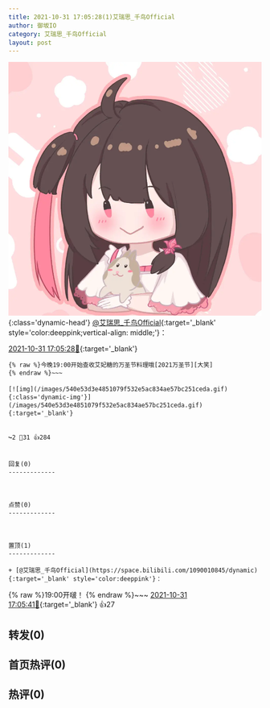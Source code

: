```yaml
---
title: 2021-10-31 17:05:28(1)艾瑞思_千鸟Official
author: 御坂IO
category: 艾瑞思_千鸟Official
layout: post
---
```


![img](/images/7e08840c56f251de28bdf766b647bd5fe9a5d50a.jpg){:class='dynamic-head'}
[@艾瑞思_千鸟Official](https://space.bilibili.com/1090010845/dynamic){:target='_blank' style='color:deeppink;vertical-align: middle;'}：

[2021-10-31 17:05:28🔗](https://t.bilibili.com/587692091786898231){:target='_blank'}

~~~
{% raw %}今晚19:00开始查收艾妃糖的万圣节料理哦[2021万圣节][大笑]
{% endraw %}~~~

[![img](/images/540e53d3e4851079f532e5ac834ae57bc251ceda.gif){:class='dynamic-img'}](/images/540e53d3e4851079f532e5ac834ae57bc251ceda.gif){:target='_blank'}


↪️2 💬31 👍284


回复(0)
-------------



点赞(0)
-------------



置顶(1)
-------------

+ [@艾瑞思_千鸟Official](https://space.bilibili.com/1090010845/dynamic){:target='_blank' style='color:deeppink'}：
~~~
{% raw %}19:00开啵！
{% endraw %}~~~
[2021-10-31 17:05:41🔗](https://t.bilibili.com/587692091786898231#reply5679380982){:target='_blank'} 👍27


转发(0)
-------------



首页热评(0)
-------------



热评(0)
-------------



